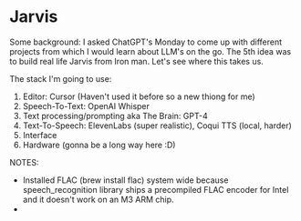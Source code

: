 # Jarvis

Some background: I asked ChatGPT's Monday to come up with different projects from which I would learn about LLM's on the go. The 5th idea was to build real life Jarvis from Iron man. Let's see where this takes us.

The stack I'm going to use:
1. Editor: Cursor (Haven't used it before so a new thiong for me)
2. Speech-To-Text: OpenAI Whisper
3. Text processing/prompting aka The Brain: GPT-4
4. Text-To-Speech: ElevenLabs (super realistic), Coqui TTS (local, harder)
5. Interface
6. Hardware (gonna be a long way here :D)


NOTES:
- Installed FLAC (brew install flac) system wide because speech_recognition library ships a precompiled FLAC encoder for Intel and it doesn't work on an M3 ARM chip.
- 
